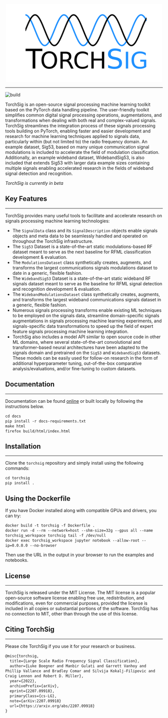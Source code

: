 <p align="center">
    <picture>
        <source media="(prefers-color-scheme: dark)" srcset="docs/torchsig_logo_white_dodgerblue.png">
        <img src="docs/logo.png" width="500">
    </picture>
</p>

-----
![build](https://github.com/torchDSP/torchsig/actions/workflows/pip_build.yml/badge.svg?branch=37-automate-install-tests)


TorchSig is an open-source signal processing machine learning toolkit based on the PyTorch data handling pipeline. The user-friendly toolkit simplifies common digital signal processing operations, augmentations, and transformations when dealing with both real and complex-valued signals. TorchSig streamlines the integration process of these signals processing tools building on PyTorch, enabling faster and easier development and research for machine learning techniques applied to signals data, particularly within (but not limited to) the radio frequency domain. An example dataset, Sig53, based on many unique communication signal modulations is included to accelerate the field of modulation classification. Additionally, an example wideband dataset, WidebandSig53, is also included that extends Sig53 with larger data example sizes containing multiple signals enabling accelerated research in the fields of wideband signal detection and recognition.

*TorchSig is currently in beta*

## Key Features
---
TorchSig provides many useful tools to facilitate and accelerate research on signals processing machine learning technologies:
- The `SignalData` class and its `SignalDescription` objects enable signals objects and meta data to be seamlessly handled and operated on throughout the TorchSig infrastructure.
- The `Sig53` Dataset is a state-of-the-art static modulations-based RF dataset meant to serve as the next baseline for RFML classification development & evaluation.
- The `ModulationsDataset` class synthetically creates, augments, and transforms the largest communications signals modulations dataset to date in a generic, flexible fashion.
- The `WidebandSig53` Dataset is a state-of-the-art static wideband RF signals dataset meant to serve as the baseline for RFML signal detection and recognition development & evaluation.
- The `WidebandModulationsDataset` class synthetically creates, augments, and transforms the largest wideband communications signals dataset in a generic, flexible fashion.
- Numerous signals processing transforms enable existing ML techniques to be employed on the signals data, streamline domain-specific signals augmentations in signals processing machine learning experiments, and signals-specific data transformations to speed up the field of expert feature signals processing machine learning integration.
- TorchSig also includes a model API similar to open source code in other ML domains, where several state-of-the-art convolutional and transformer-based neural architectures have been adapted to the signals domain and pretrained on the `Sig53` and `WidebandSig53` datasets. These models can be easily used for follow-on research in the form of additional hyperparameter tuning, out-of-the-box comparative analysis/evaluations, and/or fine-tuning to custom datasets.


## Documentation
---
Documentation can be found [online](https://torchsig.readthedocs.io/en/latest/) or built locally by following the instructions below.
```
cd docs
pip install -r docs-requirements.txt
make html
firefox build/html/index.html
```

## Installation
---
Clone the `torchsig` repository and simply install using the following commands:
```
cd torchsig
pip install .
```

## Using the Dockerfile
If you have Docker installed along with compatible GPUs and drivers, you can try:

```
docker build -t torchsig -f Dockerfile .
docker run -d --rm --network=host --shm-size=32g --gpus all --name torchsig_workspace torchsig tail -f /dev/null
docker exec torchsig_workspace jupyter notebook --allow-root --ip=0.0.0.0 --no-browser
```

Then use the URL in the output in your browser to run the examples and notebooks.

## License
---
TorchSig is released under the MIT License. The MIT license is a popular open-source software license enabling free use, redistribution, and modifications, even for commercial purposes, provided the license is included in all copies or substantial portions of the software. TorchSig has no connection to MIT, other than through the use of this license.


## Citing TorchSig
---
Please cite TorchSig if you use it for your research or business.

```bibtext
@misc{torchsig,
  title={Large Scale Radio Frequency Signal Classification},
  author={Luke Boegner and Manbir Gulati and Garrett Vanhoy and Phillip Vallance and Bradley Comar and Silvija Kokalj-Filipovic and Craig Lennon and Robert D. Miller},
  year={2022},
  archivePrefix={arXiv},
  eprint={2207.09918},
  primaryClass={cs-LG},
  note={arXiv:2207.09918}
  url={https://arxiv.org/abs/2207.09918}
}
```